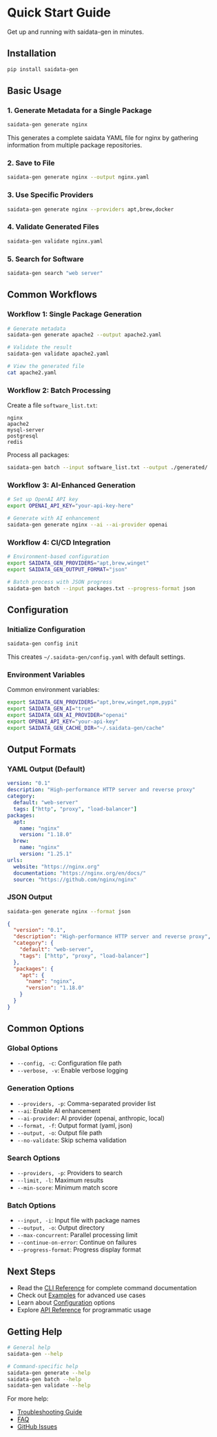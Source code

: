 # Quick Start Guide

Get up and running with saidata-gen in minutes.

## Installation

```bash
pip install saidata-gen
```

## Basic Usage

### 1. Generate Metadata for a Single Package

```bash
saidata-gen generate nginx
```

This generates a complete saidata YAML file for nginx by gathering information from multiple package repositories.

### 2. Save to File

```bash
saidata-gen generate nginx --output nginx.yaml
```

### 3. Use Specific Providers

```bash
saidata-gen generate nginx --providers apt,brew,docker
```

### 4. Validate Generated Files

```bash
saidata-gen validate nginx.yaml
```

### 5. Search for Software

```bash
saidata-gen search "web server"
```

## Common Workflows

### Workflow 1: Single Package Generation

```bash
# Generate metadata
saidata-gen generate apache2 --output apache2.yaml

# Validate the result
saidata-gen validate apache2.yaml

# View the generated file
cat apache2.yaml
```

### Workflow 2: Batch Processing

Create a file `software_list.txt`:
```
nginx
apache2
mysql-server
postgresql
redis
```

Process all packages:
```bash
saidata-gen batch --input software_list.txt --output ./generated/
```

### Workflow 3: AI-Enhanced Generation

```bash
# Set up OpenAI API key
export OPENAI_API_KEY="your-api-key-here"

# Generate with AI enhancement
saidata-gen generate nginx --ai --ai-provider openai
```

### Workflow 4: CI/CD Integration

```bash
# Environment-based configuration
export SAIDATA_GEN_PROVIDERS="apt,brew,winget"
export SAIDATA_GEN_OUTPUT_FORMAT="json"

# Batch process with JSON progress
saidata-gen batch --input packages.txt --progress-format json
```

## Configuration

### Initialize Configuration

```bash
saidata-gen config init
```

This creates `~/.saidata-gen/config.yaml` with default settings.

### Environment Variables

Common environment variables:

```bash
export SAIDATA_GEN_PROVIDERS="apt,brew,winget,npm,pypi"
export SAIDATA_GEN_AI="true"
export SAIDATA_GEN_AI_PROVIDER="openai"
export OPENAI_API_KEY="your-api-key"
export SAIDATA_GEN_CACHE_DIR="~/.saidata-gen/cache"
```

## Output Formats

### YAML Output (Default)

```yaml
version: "0.1"
description: "High-performance HTTP server and reverse proxy"
category:
  default: "web-server"
  tags: ["http", "proxy", "load-balancer"]
packages:
  apt:
    name: "nginx"
    version: "1.18.0"
  brew:
    name: "nginx"
    version: "1.25.1"
urls:
  website: "https://nginx.org"
  documentation: "https://nginx.org/en/docs/"
  source: "https://github.com/nginx/nginx"
```

### JSON Output

```bash
saidata-gen generate nginx --format json
```

```json
{
  "version": "0.1",
  "description": "High-performance HTTP server and reverse proxy",
  "category": {
    "default": "web-server",
    "tags": ["http", "proxy", "load-balancer"]
  },
  "packages": {
    "apt": {
      "name": "nginx",
      "version": "1.18.0"
    }
  }
}
```

## Common Options

### Global Options

- `--config, -c`: Configuration file path
- `--verbose, -v`: Enable verbose logging

### Generation Options

- `--providers, -p`: Comma-separated provider list
- `--ai`: Enable AI enhancement
- `--ai-provider`: AI provider (openai, anthropic, local)
- `--format, -f`: Output format (yaml, json)
- `--output, -o`: Output file path
- `--no-validate`: Skip schema validation

### Search Options

- `--providers, -p`: Providers to search
- `--limit, -l`: Maximum results
- `--min-score`: Minimum match score

### Batch Options

- `--input, -i`: Input file with package names
- `--output, -o`: Output directory
- `--max-concurrent`: Parallel processing limit
- `--continue-on-error`: Continue on failures
- `--progress-format`: Progress display format

## Next Steps

- Read the [CLI Reference](cli-reference.md) for complete command documentation
- Check out [Examples](examples/) for advanced use cases
- Learn about [Configuration](configuration.md) options
- Explore [API Reference](api-reference.md) for programmatic usage

## Getting Help

```bash
# General help
saidata-gen --help

# Command-specific help
saidata-gen generate --help
saidata-gen batch --help
saidata-gen validate --help
```

For more help:
- [Troubleshooting Guide](troubleshooting.md)
- [FAQ](faq.md)
- [GitHub Issues](https://github.com/sai/saidata-gen/issues)
